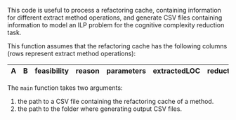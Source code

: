 This code is useful to process a refactoring cache, containing information for different extract method operations, and generate CSV files containing information to model an ILP problem for the cognitive complexity reduction task.

This function assumes that the refactoring cache has the following columns (rows represent extract method operations):

 | A | B | feasibility | reason | parameters | extractedLOC | reductionCC | extractedMethodCC | accumulatedInherentComponent | accumulatedNestingComponent | numberNestingContributors | nesting |
|---|----|-------------|--------|------------|---------------|--------------|---------------------|--------------------------------|------------------------------|-------------------------------|---------|

The `main` function takes two arguments:

1) the path to a CSV file containing the refactoring cache of a method.
2) the path to the folder where generating output CSV files.